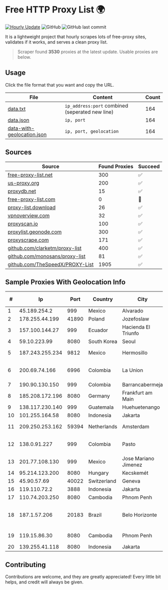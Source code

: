 
# Free HTTP Proxy List 🌍

[![Hourly Update](https://github.com/mertguvencli/http-proxy-list/actions/workflows/main.yml/badge.svg?branch=main)](https://github.com/mertguvencli/http-proxy-list/actions/workflows/main.yml)
![GitHub](https://img.shields.io/github/license/mertguvencli/http-proxy-list)
![GitHub last commit](https://img.shields.io/github/last-commit/mertguvencli/http-proxy-list)

It is a lightweight project that hourly scrapes lots of free-proxy sites, validates if it works, and serves a clean proxy list.


> Scraper found **3530** proxies at the latest update. Usable proxies are below.

## Usage

Click the file format that you want and copy the URL.


|File|Content|Count|
|----|-------|-----|
|[data.txt](https://raw.githubusercontent.com/mertguvencli/http-proxy-list/main/proxy-list/data.txt)|`ip_address:port` combined (seperated new line)|164|
|[data.json](https://raw.githubusercontent.com/mertguvencli/http-proxy-list/main/proxy-list/data.json)|`ip, port`|164|
|[data-with-geolocation.json](https://raw.githubusercontent.com/mertguvencli/http-proxy-list/main/proxy-list/data-with-geolocation.json)|`ip, port, geolocation`|164|

## Sources

|Source|Found Proxies|Succeed|
|------|-------------|-------|
|[free-proxy-list.net](https://free-proxy-list.net)|300|✅|
|[us-proxy.org](https://www.us-proxy.org)|200|✅|
|[proxydb.net](http://proxydb.net)|15|✅|
|[free-proxy-list.com](https://free-proxy-list.com/?page=&port=&type%5B%5D=http&type%5B%5D=https&up_time=0&search=Search)|0|🚫|
|[proxy-list.download](https://www.proxy-list.download/HTTP)|26|✅|
|[vpnoverview.com](https://vpnoverview.com/privacy/anonymous-browsing/free-proxy-servers)|32|✅|
|[proxyscan.io](https://www.proxyscan.io)|100|✅|
|[proxylist.geonode.com](https://proxylist.geonode.com/api/proxy-list?limit=300&page=1&sort_by=lastChecked&sort_type=desc&protocols=http,https)|300|✅|
|[proxyscrape.com](https://api.proxyscrape.com/v2/?request=displayproxies&protocol=http&timeout=10000&country=all&ssl=all&anonymity=all)|171|✅|
|[github.com/clarketm/proxy-list](https://raw.githubusercontent.com/clarketm/proxy-list/master/proxy-list-raw.txt)|400|✅|
|[github.com/monosans/proxy-list](https://raw.githubusercontent.com/monosans/proxy-list/main/proxies/http.txt)|81|✅|
|[github.com/TheSpeedX/PROXY-List](https://raw.githubusercontent.com/TheSpeedX/PROXY-List/master/http.txt)|1905|✅|


## Sample Proxies With Geolocation Info

|#|Ip|Port|Country|City|Internet Service Provider|
|-|--|----|-------|----|-------------------------|
|1|45.189.254.2|999|Mexico|Alvarado|Tracered SA De CV|
|2|178.255.44.199|41890|Poland|Jozefoslaw|Artnet Sp. z o.o.|
|3|157.100.144.27|999|Ecuador|Hacienda El Triunfo|Telconet S.A|
|4|59.10.223.99|8080|South Korea|Seoul|Korea Telecom|
|5|187.243.255.234|9812|Mexico|Hermosillo|Mega Cable, S.A. de C.V.|
|6|200.69.74.166|6996|Colombia|La Union|TV AZTECA SUCURSAL COLOMBIA|
|7|190.90.130.150|999|Colombia|Barrancabermeja|Internexa S.a. E.S.P|
|8|185.208.172.196|8080|Germany|Frankfurt am Main|BitCommand|
|9|138.117.230.140|999|Guatemala|Huehuetenango|Fibernet S.A|
|10|101.255.164.58|8080|Indonesia|Jakarta|PT Remala Abadi|
|11|209.250.253.162|59394|Netherlands|Amsterdam|The Constant Company|
|12|138.0.91.227|999|Colombia|Pasto|Dobleclick Software E Ingeneria|
|13|201.77.108.130|999|Mexico|Jose Mariano Jimenez|Nidix Networks S.a. De C.V.|
|14|95.214.123.200|8080|Hungary|Kecskemét|Deltakon Kft.|
|15|45.90.57.69|40022|Switzerland|Geneva|Green Floid LLC|
|16|119.110.72.2|3888|Indonesia|Jakarta|Maxindo|
|17|110.74.203.250|8080|Cambodia|Phnom Penh|EZECOM limited|
|18|187.1.57.206|20183|Brazil|Belo Horizonte|Companhia Itabirana TelecomunicaÔÔes Ltda|
|19|119.15.86.30|8080|Cambodia|Phnom Penh|WiCAM Corporation Ltd|
|20|139.255.41.118|8080|Indonesia|Jakarta|PT. LINKNET|



## Contributing

Contributions are welcome, and they are greatly appreciated! Every
little bit helps, and credit will always be given.

